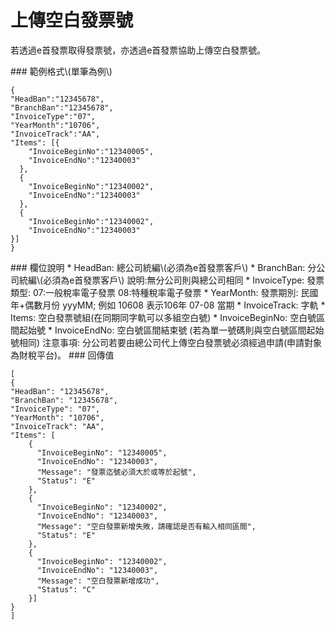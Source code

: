 # 上傳空白發票號

若透過e首發票取得發票號，亦透過e首發票協助上傳空白發票號。

\#\#\# 範例格式\\(單筆為例\\)


```
{
"HeadBan":"12345678",
"BranchBan":"12345678",
"InvoiceType":"07",
"YearMonth":"10706",
"InvoiceTrack":"AA",
"Items": [{
    "InvoiceBeginNo":"12340005",
    "InvoiceEndNo":"12340003"
  },
  {
    "InvoiceBeginNo":"12340002",
    "InvoiceEndNo":"12340003"
  },
  {
    "InvoiceBeginNo":"12340002",
    "InvoiceEndNo":"12340003"
}]
}

```

\#\#\# 欄位說明
\* HeadBan: 總公司統編\\(必須為e首發票客戶\\)
\* BranchBan: 分公司統編\\(必須為e首發票客戶\\) 說明:無分公司則與總公司相同
\* InvoiceType: 發票類型: 07:一般稅率電子發票 08:特種稅率電子發票
\* YearMonth: 發票期別: 民國年+偶數月份 yyyMM; 例如 10608 表示106年 07-08 當期
\* InvoiceTrack: 字軌
\* Items: 空白發票號組\(在同期同字軌可以多組空白號\)
\* InvoiceBeginNo: 空白號區間起始號
\* InvoiceEndNo: 空白號區間結束號 \(若為單一號碼則與空白號區間起始號相同\)
注意事項:
分公司若要由總公司代上傳空白發票號必須經過申請\(申請對象為財稅平台\)。
\#\#\# 回傳值
```
[
{
"HeadBan": "12345678",
"BranchBan": "12345678",
"InvoiceType": "07",
"YearMonth": "10706",
"InvoiceTrack": "AA",
"Items": [
    {
      "InvoiceBeginNo": "12340005",
      "InvoiceEndNo": "12340003",
      "Message": "發票迄號必須大於或等於起號",
      "Status": "E"
    },
    {
      "InvoiceBeginNo": "12340002",
      "InvoiceEndNo": "12340003",
      "Message": "空白發票新增失敗，請確認是否有輸入相同區間",
      "Status": "E"
    },
    {
      "InvoiceBeginNo": "12340002",
      "InvoiceEndNo": "12340003",
      "Message": "空白發票新增成功",
      "Status": "C"
    }]
}
]
```

